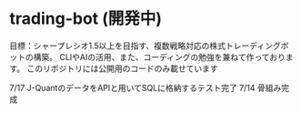 # trading-bot (開発中)
目標：シャープレシオ1.5以上を目指す、複数戦略対応の株式トレーディングボットの構築。
CLIやAIの活用、また、コーディングの勉強を兼ねて作っております。
このリポジトリには公開用のコードのみ載せています

7/17 J-QuantのデータをAPIと用いてSQLに格納するテスト完了
7/14 骨組み完成
